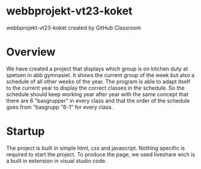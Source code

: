 # webbprojekt-vt23-koket
webbprojekt-vt23-koket created by GitHub Classroom

# Overview
We have created a project that displays which group is on kitchen duty at spetsen in abb gymnasiet. It shows the current group of the week but also a schedule of all other weeks of the year. The program is able to adapt itself to the current year to display the correct classes in the schedule. So the schedule should keep working year after year with the same concept that there are 6 "basgrupper" in every class and that the order of the schedule goes from "basgrupp "6-1" for every class.

# Startup
The project is built in simple html, css and javascript. Nothing specific is required to start the project. To produce the page, we used liveshare wich is a built in extension in visual studio code.

#

